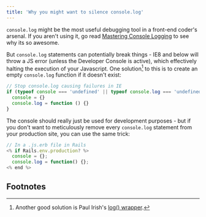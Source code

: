 ```yaml
---
title: 'Why you might want to silence console.log'
---
```


`console.log` might be the most useful debugging tool in a front-end coder's arsenal. If you aren't using it, go read [Mastering Console Logging](http://archive.fo/DVhyA/) to see why its so awesome.

<!-- excerpt -->

But `console.log` statements can potentially break things - IE8 and below will throw a JS error (unless the Developer Console is active), which effectively halting the execution of your Javascript. One solution[^1] to this is to create an empty `console.log` function if it doesn't exist:

```javascript
// Stop console.log causing failures in IE
if (typeof console === 'undefined' || typeof console.log === 'undefined') {
  console = {}
  console.log = function () {}
}
```

The console should really just be used for development purposes - but if you don't want to meticulously remove every `console.log` statement from your production site, you can use the same trick:

```js
// In a .js.erb file in Rails
<% if Rails.env.production? %>
  console = {};
  console.log = function() {};
<% end %>
```

## Footnotes

[^1]: Another good solution is Paul Irish's [log() wrapper](http://paulirish.com/2009/log-a-lightweight-wrapper-for-consolelog/).
